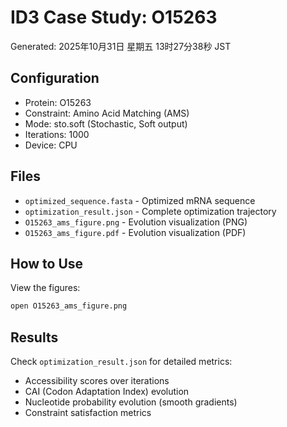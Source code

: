 # ID3 Case Study: O15263

Generated: 2025年10月31日 星期五 13时27分38秒 JST

## Configuration
- Protein: O15263
- Constraint: Amino Acid Matching (AMS)
- Mode: sto.soft (Stochastic, Soft output)
- Iterations: 1000
- Device: CPU

## Files
- `optimized_sequence.fasta` - Optimized mRNA sequence
- `optimization_result.json` - Complete optimization trajectory
- `O15263_ams_figure.png` - Evolution visualization (PNG)
- `O15263_ams_figure.pdf` - Evolution visualization (PDF)

## How to Use
View the figures:
```bash
open O15263_ams_figure.png
```

## Results
Check `optimization_result.json` for detailed metrics:
- Accessibility scores over iterations
- CAI (Codon Adaptation Index) evolution
- Nucleotide probability evolution (smooth gradients)
- Constraint satisfaction metrics
